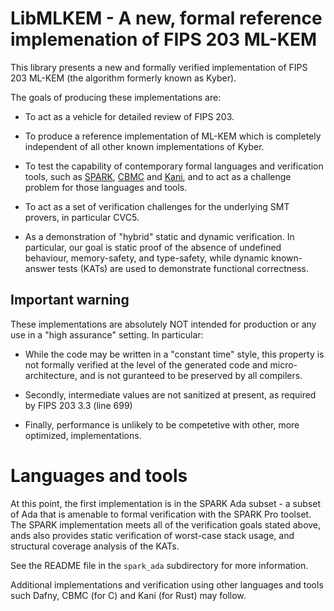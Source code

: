 # LibMLKEM - A new, formal reference implemenation of FIPS 203 ML-KEM

This library presents a new and formally verified implementation of
FIPS 203 ML-KEM (the algorithm formerly known as Kyber).

The goals of producing these implementations are:

* To act as a vehicle for detailed review of FIPS 203.

* To produce a reference implementation of ML-KEM which is
completely independent of all other known implementations of Kyber.

* To test the capability of contemporary formal languages and verification
tools, such as [SPARK](https://www.adacore.com/sparkpro),
[CBMC](https://diffblue.github.io/cbmc/) and [Kani](https://github.com/model-checking/kani),
and to act as a challenge problem for those languages and tools.

* To act as a set of verification challenges for the underlying SMT provers, in particular CVC5.

* As a demonstration of "hybrid" static and dynamic verification. In particular,
our goal is static proof of the absence of undefined behaviour,
memory-safety, and type-safety, while dynamic known-answer tests (KATs) are used to demonstrate
functional correctness.

## Important warning

These implementations are absolutely NOT intended for production or any use
in a "high assurance" setting. In particular:

* While the code may be written in a "constant time" style, this property is not formally verified at
the level of the generated code and micro-architecture, and is not guranteed to be preserved by all compilers.

* Secondly, intermediate values are not sanitized at present, as required by FIPS 203 3.3 (line 699)

* Finally, performance is unlikely to be competetive with other, more optimized, implementations.

# Languages and tools

At this point, the first implementation is in the SPARK Ada subset -
a subset of Ada that is amenable to formal verification with the
SPARK Pro toolset. The SPARK implementation meets all of the
verification goals stated above, ands also provides static verification
of worst-case stack usage, and structural coverage analysis of the KATs.

See the README file in the `spark_ada` subdirectory for more
information.

Additional implementations and verification using other languages and
tools such  Dafny, CBMC (for C) and Kani (for Rust) may follow.
